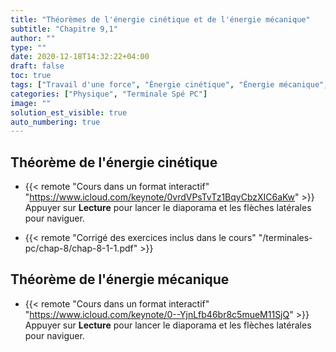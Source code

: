 ```yaml
---
title: "Théorèmes de l'énergie cinétique et de l'énergie mécanique"
subtitle: "Chapitre 9,1"
author: ""
type: ""
date: 2020-12-18T14:32:22+04:00
draft: false
toc: true
tags: ["Travail d'une force", "Énergie cinétique", "Énergie mécanique", "Force conservative", "Force de frottement fluide", "Force de frottement solide"]
categories: ["Physique", "Terminale Spé PC"]
image: ""
solution_est_visible: true
auto_numbering: true
---
```


## Théorème de l'énergie cinétique

- {{< remote "Cours dans un format interactif" "https://www.icloud.com/keynote/0vrdVPsTvTz1BqyCbzXIC6aKw" >}}       
Appuyer sur **Lecture** pour lancer le diaporama et les flèches latérales pour naviguer.

- {{< remote "Corrigé des exercices inclus dans le cours" "/terminales-pc/chap-8/chap-8-1-1.pdf" >}}

## Théorème de l'énergie mécanique 

- {{< remote "Cours dans un format interactif" "https://www.icloud.com/keynote/0--YjnLfb46br8c5mueM11SjQ" >}}       
Appuyer sur **Lecture** pour lancer le diaporama et les flèches latérales pour naviguer.

